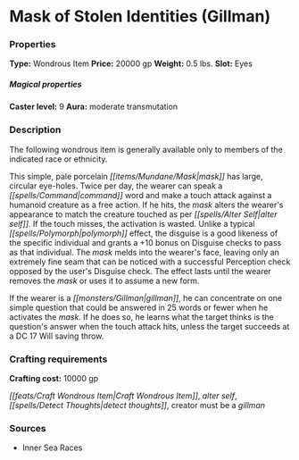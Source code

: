 ﻿---
Title: "Mask of Stolen Identities (Gillman)"
Type: "Wondrous Item"
Price: "20000 gp"
Weight: "0.5 lbs."
Slot: "Eyes"
Caster level: "9"
Aura: "moderate transmutation"
Description: |
  "The following wondrous item is generally available only to members of the indicated race or ethnicity.
  This simple, pale porcelain mask has large, circular eye-holes. Twice per day, the wearer can speak a command word and make a touch attack against a humanoid creature as a free action. If he hits, the mask alters the wearer's appearance to match the creature touched as per _alter self_. If the touch misses, the activation is wasted. Unlike a typical polymorph effect, the disguise is a good likeness of the specific individual and grants a +10 bonus on Disguise checks to pass as that individual. The mask melds into the wearer's face, leaving only an extremely fine seam that can be noticed with a successful Perception check opposed by the user's Disguise check. The effect lasts until the wearer removes the mask or uses it to assume a new form.
  If the wearer is a gillman, he can concentrate on one simple question that could be answered in 25 words or fewer when he activates the mask. If he does so, he learns what the target thinks is the question's answer when the touch attack hits, unless the target succeeds at a DC 17 Will saving throw."
Crafting cost: "10000 gp"
Sources: "['Inner Sea Races']"
---

# Mask of Stolen Identities (Gillman)

### Properties

**Type:** Wondrous Item **Price:** 20000 gp **Weight:** 0.5 lbs. **Slot:** Eyes

##### Magical properties

**Caster level:** 9 **Aura:** moderate transmutation

### Description

The following wondrous item is generally available only to members of the indicated race or ethnicity.

This simple, pale porcelain _[[items/Mundane/Mask|mask]]_ has large, circular eye-holes. Twice per day, the wearer can speak a _[[spells/Command|command]]_ word and make a touch attack against a humanoid creature as a free action. If he hits, the _mask_ alters the wearer's appearance to match the creature touched as per _[[spells/Alter Self|alter self]]_. If the touch misses, the activation is wasted. Unlike a typical _[[spells/Polymorph|polymorph]]_ effect, the disguise is a good likeness of the specific individual and grants a +10 bonus on Disguise checks to pass as that individual. The _mask_ melds into the wearer's face, leaving only an extremely fine seam that can be noticed with a successful Perception check opposed by the user's Disguise check. The effect lasts until the wearer removes the _mask_ or uses it to assume a new form.

If the wearer is a _[[monsters/Gillman|gillman]]_, he can concentrate on one simple question that could be answered in 25 words or fewer when he activates the _mask_. If he does so, he learns what the target thinks is the question's answer when the touch attack hits, unless the target succeeds at a DC 17 Will saving throw.

### Crafting requirements

**Crafting cost:** 10000 gp

_[[feats/Craft Wondrous Item|Craft Wondrous Item]]_, _alter self_, _[[spells/Detect Thoughts|detect thoughts]]_, creator must be a _gillman_

### Sources

* Inner Sea Races